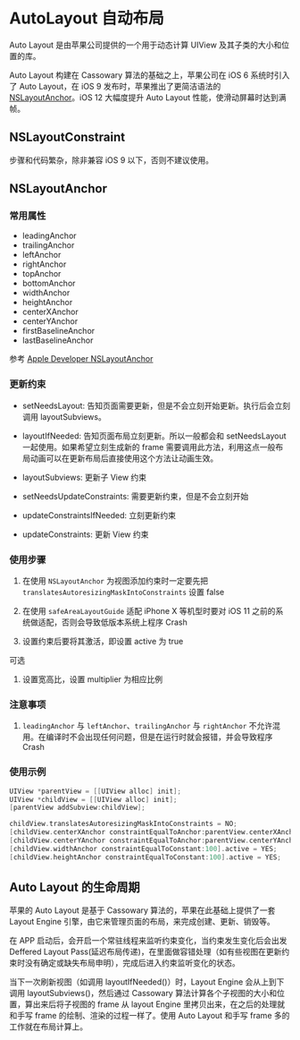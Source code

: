 # AutoLayout 自动布局

Auto Layout 是由苹果公司提供的一个用于动态计算 UIView 及其子类的大小和位置的库。

Auto Layout 构建在 Cassowary 算法的基础之上，苹果公司在 iOS 6 系统时引入了 Auto Layout，在 iOS 9 发布时，苹果推出了更简洁语法的 [NSLayoutAnchor](https://developer.apple.com/documentation/uikit/nslayoutanchor)。iOS 12 大幅度提升 Auto Layout 性能，使滑动屏幕时达到满帧。

## NSLayoutConstraint

步骤和代码繁杂，除非兼容 iOS 9 以下，否则不建议使用。

## NSLayoutAnchor

### 常用属性

- leadingAnchor
- trailingAnchor
- leftAnchor
- rightAnchor
- topAnchor
- bottomAnchor
- widthAnchor
- heightAnchor
- centerXAnchor
- centerYAnchor
- firstBaselineAnchor
- lastBaselineAnchor

参考 [Apple Developer NSLayoutAnchor](https://developer.apple.com/documentation/uikit/nslayoutanchor)

### 更新约束

- setNeedsLayout: 告知页面需要更新，但是不会立刻开始更新。执行后会立刻调用 layoutSubviews。

- layoutIfNeeded: 告知页面布局立刻更新。所以一般都会和 setNeedsLayout 一起使用。如果希望立刻生成新的 frame 需要调用此方法，利用这点一般布局动画可以在更新布局后直接使用这个方法让动画生效。

- layoutSubviews: 更新子 View 约束

- setNeedsUpdateConstraints: 需要更新约束，但是不会立刻开始

- updateConstraintsIfNeeded: 立刻更新约束

- updateConstraints: 更新 View 约束


### 使用步骤

1. 在使用 `NSLayoutAnchor` 为视图添加约束时一定要先把 `translatesAutoresizingMaskIntoConstraints` 设置 false

2. 在使用 `safeAreaLayoutGuide` 适配 iPhone X 等机型时要对 iOS 11 之前的系统做适配，否则会导致低版本系统上程序 Crash

3. 设置约束后要将其激活，即设置 active 为 true

可选

1. 设置宽高比，设置 multiplier 为相应比例



### 注意事项

1. `leadingAnchor` 与 `leftAnchor`、`trailingAnchor` 与 `rightAnchor` 不允许混用。在编译时不会出现任何问题，但是在运行时就会报错，并会导致程序 Crash



### 使用示例

```Objective-C
UIView *parentView = [[UIView alloc] init];
UIView *childView = [[UIView alloc] init];
[parentView addSubview:childView];

childView.translatesAutoresizingMaskIntoConstraints = NO;
[childView.centerXAnchor constraintEqualToAnchor:parentView.centerXAnchor].active = YES;
[childView.centerYAnchor constraintEqualToAnchor:parentView.centerYAnchor].active = YES;
[childView.widthAnchor constraintEqualToConstant:100].active = YES;
[childView.heightAnchor constraintEqualToConstant:100].active = YES;
```

## Auto Layout 的生命周期

苹果的 Auto Layout 是基于 Cassowary 算法的，苹果在此基础上提供了一套 Layout Engine 引擎，由它来管理页面的布局，来完成创建、更新、销毁等。

在 APP 启动后，会开启一个常驻线程来监听约束变化，当约束发生变化后会出发 Deffered Layout Pass(延迟布局传递)，在里面做容错处理（如有些视图在更新约束时没有确定或缺失布局申明），完成后进入约束监听变化的状态。

当下一次刷新视图（如调用 layoutIfNeeded()）时，Layout Engine 会从上到下调用 layoutSubviews()，然后通过 Cassowary 算法计算各个子视图的大小和位置，算出来后将子视图的 frame 从 layout Engine 里拷贝出来，在之后的处理就和手写 frame 的绘制、渲染的过程一样了。使用 Auto Layout 和手写 frame 多的工作就在布局计算上。
